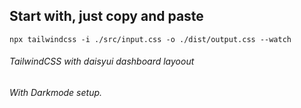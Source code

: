 ## Start with, just copy and paste
`npx tailwindcss -i ./src/input.css -o ./dist/output.css --watch`

###### TailwindCSS with daisyui dashboard layoout
###### With Darkmode setup.